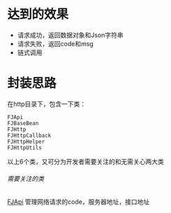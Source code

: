 # 达到的效果
- 请求成功，返回数据对象和Json字符串
- 请求失败，返回code和msg
- 链式调用

# 封装思路
在http目录下，包含一下类：
```
FJApi
FJBaseBean
FJHttp
FJHttpCallback
FJHttpHelper
FJHttpUtils
```
以上6个类，又可分为开发者需要关注的和无需关心两大类

###### 需要关注的类
[FJApi](https://github.com/FynnJason/FJHttp/blob/kotlin/app/src/main/java/com/fynnjason/fjokgo/http/FJApi.kt) 管理网络请求的code，服务器地址，接口地址



